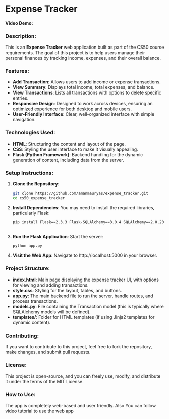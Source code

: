 # Expense Tracker

#### Video Demo: [<URL HERE>](<URL HERE>)

### Description:

This is an **Expense Tracker** web application built as part of the CS50 course requirements. The goal of this project is to help users manage their personal finances by tracking income, expenses, and their overall balance.

### Features:
- **Add Transaction**: Allows users to add income or expense transactions.
- **View Summary**: Displays total income, total expenses, and balance.
- **View Transactions**: Lists all transactions with options to delete specific entries.
- **Responsive Design**: Designed to work across devices, ensuring an optimized experience for both desktop and mobile users.
- **User-Friendly Interface**: Clear, well-organized interface with simple navigation.

### Technologies Used:
- **HTML**: Structuring the content and layout of the page.
- **CSS**: Styling the user interface to make it visually appealing.
- **Flask (Python Framework)**: Backend handling for the dynamic generation of content, including data from the server.

### Setup Instructions:

1. **Clone the Repository**:
   ```bash
   git clone https://github.com/amanmauryas/expense_tracker.git
   cd cs50_expense_tracker
2. **Install Dependencies**:
   You may need to install the required libraries, particularly Flask:
   ```bash
   pip install Flask==2.3.3 Flask-SQLAlchemy==3.0.4 SQLAlchemy==2.0.20 Flask-WTF==1.0.1 Flask-Migrate==3.1.0 Flask-Login==0.6.3
  
3. **Run the Flask Application**: Start the server:
     ```bash
     python app.py

4. **Visit the Web App**: Navigate to http://localhost:5000 in your browser.

### Project Structure:
- **index.html**: Main page displaying the expense tracker UI, with options for viewing and adding transactions.
- **style.css**: Styling for the layout, tables, and buttons.
- **app.py**: The main backend file to run the server, handle routes, and process transactions.
- **models.py**: File containing the Transaction model (this is typically where SQLAlchemy models will be defined).
- **templates/**: Folder for HTML templates (if using Jinja2 templates for dynamic content).
### Contributing:
If you want to contribute to this project, feel free to fork the repository, make changes, and submit pull requests.

### License:
This project is open-source, and you can freely use, modify, and distribute it under the terms of the MIT License.

### How to Use:
The app is completely web-based and user friendly. Also You can follow video tutorial to use the web app






